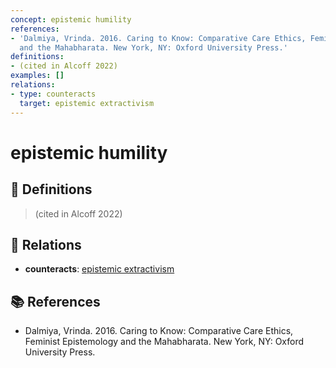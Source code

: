 ```yaml
---
concept: epistemic humility
references:
- 'Dalmiya, Vrinda. 2016. Caring to Know: Comparative Care Ethics, Feminist Epistemology
  and the Mahabharata. New York, NY: Oxford University Press.'
definitions:
- (cited in Alcoff 2022)
examples: []
relations:
- type: counteracts
  target: epistemic extractivism
---
```


# epistemic humility

## 📖 Definitions

> (cited in Alcoff 2022)

## 🔗 Relations

- **counteracts**: [epistemic extractivism](./epistemic-extractivism.md)

## 📚 References

- Dalmiya, Vrinda. 2016. Caring to Know: Comparative Care Ethics, Feminist Epistemology and the Mahabharata. New York, NY: Oxford University Press.
